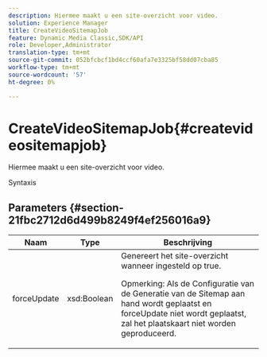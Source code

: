 ```yaml
---
description: Hiermee maakt u een site-overzicht voor video.
solution: Experience Manager
title: CreateVideoSitemapJob
feature: Dynamic Media Classic,SDK/API
role: Developer,Administrator
translation-type: tm+mt
source-git-commit: 052bfcbcf1bd4ccf60afa7e3325bf58dd07cba85
workflow-type: tm+mt
source-wordcount: '57'
ht-degree: 0%

---
```



# CreateVideoSitemapJob{#createvideositemapjob}

Hiermee maakt u een site-overzicht voor video.

Syntaxis

## Parameters {#section-21fbc2712d6d499b8249f4ef256016a9}

<table id="table_7B459A9D55CE49A38D8A77CBD229033A"> 
 <thead> 
  <tr> 
   <th colname="col1" class="entry"> Naam </th> 
   <th colname="col2" class="entry"> Type </th> 
   <th colname="col3" class="entry"> Beschrijving </th> 
  </tr> 
 </thead>
 <tbody> 
  <tr> 
   <td colname="col1"> <span class="codeph"> <span class="varname"> forceUpdate</span> </span> </td> 
   <td colname="col2"> <span class="codeph"> xsd:Boolean</span> </td> 
   <td colname="col3">Genereert het site-overzicht wanneer ingesteld op <span class="codeph"> true</span>. <p><p>Opmerking: Als de Configuratie van de Generatie van de Sitemap aan hand wordt geplaatst en <span class="codeph"> forceUpdate</span> niet wordt geplaatst, zal het plaatskaart niet worden geproduceerd. </p></p></td> 
  </tr> 
 </tbody> 
</table>

